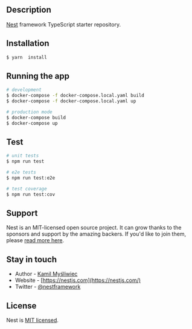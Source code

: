 ## Description


[Nest](https://github.com/nestjs/nest) framework TypeScript starter repository.

## Installation

```bash
$ yarn  install
```

## Running the app

```bash
# development
$ docker-compose -f docker-compose.local.yaml build
$ docker-compose -f docker-compose.local.yaml up

# production mode
$ docker-compose build
$ docker-compose up
```

## Test

```bash
# unit tests
$ npm run test

# e2e tests
$ npm run test:e2e

# test coverage
$ npm run test:cov
```

## Support

Nest is an MIT-licensed open source project. It can grow thanks to the sponsors and support by the amazing backers. If you'd like to join them, please [read more here](https://docs.nestjs.com/support).

## Stay in touch

- Author - [Kamil Myśliwiec](https://kamilmysliwiec.com)
- Website - [https://nestjs.com](https://nestjs.com/)
- Twitter - [@nestframework](https://twitter.com/nestframework)

## License

Nest is [MIT licensed](LICENSE).
